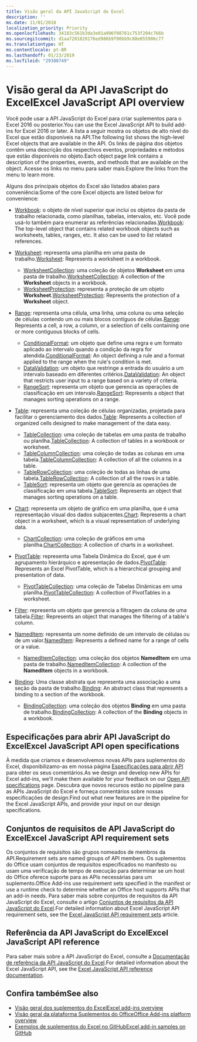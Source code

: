 ```yaml
---
title: Visão geral da API JavaScript do Excel
description: ''
ms.date: 11/01/2018
localization_priority: Priority
ms.openlocfilehash: 34183c561b3da3e01a996f08761c753f204c766b
ms.sourcegitcommit: d1aa7201820176ed986b9f00bb9c88e055906c77
ms.translationtype: HT
ms.contentlocale: pt-BR
ms.lasthandoff: 01/23/2019
ms.locfileid: "29388749"
---
```

# <a name="excel-javascript-api-overview"></a><span data-ttu-id="3c424-102">Visão geral da API JavaScript do Excel</span><span class="sxs-lookup"><span data-stu-id="3c424-102">Excel JavaScript API overview</span></span>

<span data-ttu-id="3c424-103">Você pode usar a API JavaScript do Excel para criar suplementos para o Excel 2016 ou posterior.</span><span class="sxs-lookup"><span data-stu-id="3c424-103">You can use the Excel JavaScript API to build add-ins for Excel 2016 or later.</span></span> <span data-ttu-id="3c424-104">A lista a seguir mostra os objetos de alto nível do Excel que estão disponíveis na API.</span><span class="sxs-lookup"><span data-stu-id="3c424-104">The following list shows the high-level Excel objects that are available in the API.</span></span> <span data-ttu-id="3c424-105">Os links de página dos objetos contêm uma descrição dos respectivos eventos, propriedades e métodos que estão disponíveis no objeto.</span><span class="sxs-lookup"><span data-stu-id="3c424-105">Each object page link contains a description of the properties, events, and methods that are available on the object.</span></span> <span data-ttu-id="3c424-106">Acesse os links no menu para saber mais.</span><span class="sxs-lookup"><span data-stu-id="3c424-106">Explore the links from the menu to learn more.</span></span>

<span data-ttu-id="3c424-107">Alguns dos principais objetos do Excel são listados abaixo para conveniência:</span><span class="sxs-lookup"><span data-stu-id="3c424-107">Some of the core Excel objects are listed below for convenience:</span></span> 

- <span data-ttu-id="3c424-108">[Workbook](/javascript/api/excel/excel.workbook): o objeto de nível superior que inclui os objetos da pasta de trabalho relacionada, como planilhas, tabelas, intervalos, etc. Você pode usá-lo também para enumerar as referências relacionadas.</span><span class="sxs-lookup"><span data-stu-id="3c424-108">[Workbook](/javascript/api/excel/excel.workbook): The top-level object that contains related workbook objects such as worksheets, tables, ranges, etc. It also can be used to list related references.</span></span>

- <span data-ttu-id="3c424-109">[Worksheet](/javascript/api/excel/excel.worksheet): representa uma planilha em uma pasta de trabalho.</span><span class="sxs-lookup"><span data-stu-id="3c424-109">[Worksheet](/javascript/api/excel/excel.worksheet): Represents a worksheet in a workbook.</span></span> 
    - <span data-ttu-id="3c424-110">[WorksheetCollection](/javascript/api/excel/excel.worksheetcollection): uma coleção de objetos **Worksheet** em uma pasta de trabalho.</span><span class="sxs-lookup"><span data-stu-id="3c424-110">[WorksheetCollection](/javascript/api/excel/excel.worksheetcollection): A collection of the **Worksheet** objects in a workbook.</span></span>
    - <span data-ttu-id="3c424-111">[WorksheetProtection](/javascript/api/excel/excel.worksheetprotection): representa a proteção de um objeto **Worksheet**.</span><span class="sxs-lookup"><span data-stu-id="3c424-111">[WorksheetProtection](/javascript/api/excel/excel.worksheetprotection): Represents the protection of a **Worksheet** object.</span></span>

- <span data-ttu-id="3c424-112">[Range](/javascript/api/excel/excel.range): representa uma célula, uma linha, uma coluna ou uma seleção de células contendo um ou mais blocos contíguos de células.</span><span class="sxs-lookup"><span data-stu-id="3c424-112">[Range](/javascript/api/excel/excel.range): Represents a cell, a row, a column, or a selection of cells containing one or more contiguous blocks of cells.</span></span>
    - <span data-ttu-id="3c424-113">[ConditionalFormat](/javascript/api/excel/excel.conditionalformat): um objeto que define uma regra e um formato aplicado ao intervalo quando a condição da regra for atendida.</span><span class="sxs-lookup"><span data-stu-id="3c424-113">[ConditionalFormat](/javascript/api/excel/excel.conditionalformat): An object defining a rule and a format applied to the range when the rule's condition is met.</span></span>
    - <span data-ttu-id="3c424-114">[DataValidation](/javascript/api/excel/excel.datavalidation): um objeto que restringe a entrada do usuário a um intervalo baseado em diferentes critérios.</span><span class="sxs-lookup"><span data-stu-id="3c424-114">[DataValidation](/javascript/api/excel/excel.datavalidation): An object that restricts user input to a range based on a variety of criteria.</span></span>
    - <span data-ttu-id="3c424-115">[RangeSort](/javascript/api/excel/excel.rangesort): representa um objeto que gerencia as operações de classificação em um intervalo.</span><span class="sxs-lookup"><span data-stu-id="3c424-115">[RangeSort](/javascript/api/excel/excel.rangesort): Represents a object that manages sorting operations on a range.</span></span>

- <span data-ttu-id="3c424-116">[Table](/javascript/api/excel/excel.table): representa uma coleção de células organizadas, projetada para facilitar o gerenciamento dos dados.</span><span class="sxs-lookup"><span data-stu-id="3c424-116">[Table](/javascript/api/excel/excel.table): Represents a collection of organized cells designed to make management of the data easy.</span></span>
    - <span data-ttu-id="3c424-117">[TableCollection](/javascript/api/excel/excel.tablecollection): uma coleção de tabelas em uma pasta de trabalho ou planilha.</span><span class="sxs-lookup"><span data-stu-id="3c424-117">[TableCollection](/javascript/api/excel/excel.tablecollection): A collection of tables in a workbook or worksheet.</span></span>
    - <span data-ttu-id="3c424-118">[TableColumnCollection](/javascript/api/excel/excel.tablecolumncollection): uma coleção de todas as colunas em uma tabela.</span><span class="sxs-lookup"><span data-stu-id="3c424-118">[TableColumnCollection](/javascript/api/excel/excel.tablecolumncollection): A collection of all the columns in a table.</span></span>
    - <span data-ttu-id="3c424-119">[TableRowCollection](/javascript/api/excel/excel.tablerowcollection): uma coleção de todas as linhas de uma tabela.</span><span class="sxs-lookup"><span data-stu-id="3c424-119">[TableRowCollection](/javascript/api/excel/excel.tablerowcollection): A collection of all the rows in a table.</span></span>
    - <span data-ttu-id="3c424-120">[TableSort](/javascript/api/excel/excel.tablesort): representa um objeto que gerencia as operações de classificação em uma tabela.</span><span class="sxs-lookup"><span data-stu-id="3c424-120">[TableSort](/javascript/api/excel/excel.tablesort): Represents an object that manages sorting operations on a table.</span></span>

- <span data-ttu-id="3c424-121">[Chart](/javascript/api/excel/excel.chart): representa um objeto de gráfico em uma planilha, que é uma representação visual dos dados subjacentes.</span><span class="sxs-lookup"><span data-stu-id="3c424-121">[Chart](/javascript/api/excel/excel.chart): Represents a chart object in a worksheet, which is a visual representation of underlying data.</span></span>
    - <span data-ttu-id="3c424-122">[ChartCollection](/javascript/api/excel/excel.chartcollection): uma coleção de gráficos em uma planilha.</span><span class="sxs-lookup"><span data-stu-id="3c424-122">[ChartCollection](/javascript/api/excel/excel.chartcollection): A collection of charts in a worksheet.</span></span>
    
- <span data-ttu-id="3c424-123">[PivotTable](/javascript/api/excel/excel.pivottable): representa uma Tabela Dinâmica do Excel, que é um agrupamento hierárquico e apresentação de dados.</span><span class="sxs-lookup"><span data-stu-id="3c424-123">[PivotTable](/javascript/api/excel/excel.pivottable): Represents an Excel PivotTable, which is a hierarchical grouping and presentation of data.</span></span> 
    - <span data-ttu-id="3c424-124">[PivotTableCollection](/javascript/api/excel/excel.pivottablecollection): uma coleção de Tabelas Dinâmicas em uma planilha.</span><span class="sxs-lookup"><span data-stu-id="3c424-124">[PivotTableCollection](/javascript/api/excel/excel.pivottablecollection): A collection of PivotTables in a worksheet.</span></span>

- <span data-ttu-id="3c424-125">[Filter](/javascript/api/excel/excel.filter): representa um objeto que gerencia a filtragem da coluna de uma tabela.</span><span class="sxs-lookup"><span data-stu-id="3c424-125">[Filter](/javascript/api/excel/excel.filter): Represents an object that manages the filtering of a table's column.</span></span>

- <span data-ttu-id="3c424-126">[NamedItem](/javascript/api/excel/excel.nameditem): representa um nome definido de um intervalo de células ou de um valor.</span><span class="sxs-lookup"><span data-stu-id="3c424-126">[NamedItem](/javascript/api/excel/excel.nameditem): Represents a defined name for a range of cells or a value.</span></span> 
    - <span data-ttu-id="3c424-127">[NamedItemCollection](/javascript/api/excel/excel.nameditemcollection): uma coleção dos objetos **NamedItem** em uma pasta de trabalho.</span><span class="sxs-lookup"><span data-stu-id="3c424-127">[NamedItemCollection](/javascript/api/excel/excel.nameditemcollection): A collection of the **NamedItem** objects in a workbook.</span></span>

- <span data-ttu-id="3c424-128">[Binding](/javascript/api/excel/excel.binding): Uma classe abstrata que representa uma associação a uma seção da pasta de trabalho.</span><span class="sxs-lookup"><span data-stu-id="3c424-128">[Binding](/javascript/api/excel/excel.binding): An abstract class that represents a binding to a section of the workbook.</span></span>
    - <span data-ttu-id="3c424-129">[BindingCollection](/javascript/api/excel/excel.bindingcollection): uma coleção dos objetos **Binding** em uma pasta de trabalho.</span><span class="sxs-lookup"><span data-stu-id="3c424-129">[BindingCollection](/javascript/api/excel/excel.bindingcollection): A collection of the **Binding** objects in a workbook.</span></span>

## <a name="excel-javascript-api-open-specifications"></a><span data-ttu-id="3c424-130">Especificações para abrir API JavaScript do Excel</span><span class="sxs-lookup"><span data-stu-id="3c424-130">Excel JavaScript API open specifications</span></span>

<span data-ttu-id="3c424-131">À medida que criamos e desenvolvemos novas APIs para suplementos do Excel, disponibilizamo-as em nossa página [Especificações para abrir API](../openspec.md) para obter os seus comentários.</span><span class="sxs-lookup"><span data-stu-id="3c424-131">As we design and develop new APIs for Excel add-ins, we'll make them available for your feedback on our [Open API specifications](../openspec.md) page.</span></span> <span data-ttu-id="3c424-132">Descubra que novos recursos estão no pipeline para as APIs JavaScript do Excel e forneça comentários sobre nossas especificações de design.</span><span class="sxs-lookup"><span data-stu-id="3c424-132">Find out what new features are in the pipeline for the Excel JavaScript APIs, and provide your input on our design specifications.</span></span>

## <a name="excel-javascript-api-requirement-sets"></a><span data-ttu-id="3c424-133">Conjuntos de requisitos de API JavaScript do Excel</span><span class="sxs-lookup"><span data-stu-id="3c424-133">Excel JavaScript API requirement sets</span></span>

<span data-ttu-id="3c424-134">Os conjuntos de requisitos são grupos nomeados de membros da API.</span><span class="sxs-lookup"><span data-stu-id="3c424-134">Requirement sets are named groups of API members.</span></span> <span data-ttu-id="3c424-135">Os suplementos do Office usam conjuntos de requisitos especificados no manifesto ou usam uma verificação de tempo de execução para determinar se um host do Office oferece suporte para as APIs necessárias para um suplemento.</span><span class="sxs-lookup"><span data-stu-id="3c424-135">Office Add-ins use requirement sets specified in the manifest or use a runtime check to determine whether an Office host supports APIs that an add-in needs.</span></span> <span data-ttu-id="3c424-136">Para saber mais sobre conjuntos de requisitos da API JavaScript do Excel, consulte o artigo [Conjuntos de requisitos da API JavaScript do Excel](../requirement-sets/excel-api-requirement-sets.md).</span><span class="sxs-lookup"><span data-stu-id="3c424-136">For detailed information about Excel JavaScript API requirement sets, see the [Excel JavaScript API requirement sets](../requirement-sets/excel-api-requirement-sets.md) article.</span></span>

## <a name="excel-javascript-api-reference"></a><span data-ttu-id="3c424-137">Referência da API JavaScript do Excel</span><span class="sxs-lookup"><span data-stu-id="3c424-137">Excel JavaScript API reference</span></span>

<span data-ttu-id="3c424-138">Para saber mais sobre a API JavaScript do Excel, consulte a [Documentação de referência da API JavaScript do Excel](/javascript/api/excel).</span><span class="sxs-lookup"><span data-stu-id="3c424-138">For detailed information about the Excel JavaScript API, see the [Excel JavaScript API reference documentation](/javascript/api/excel).</span></span>

## <a name="see-also"></a><span data-ttu-id="3c424-139">Confira também</span><span class="sxs-lookup"><span data-stu-id="3c424-139">See also</span></span>

- [<span data-ttu-id="3c424-140">Visão geral dos suplementos do Excel</span><span class="sxs-lookup"><span data-stu-id="3c424-140">Excel add-ins overview</span></span>](https://docs.microsoft.com/office/dev/add-ins/excel/excel-add-ins-overview)
- [<span data-ttu-id="3c424-141">Visão geral da plataforma Suplementos do Office</span><span class="sxs-lookup"><span data-stu-id="3c424-141">Office Add-ins platform overview</span></span>](https://docs.microsoft.com/office/dev/add-ins/overview/office-add-ins)
- [<span data-ttu-id="3c424-142">Exemplos de suplementos do Excel no GitHub</span><span class="sxs-lookup"><span data-stu-id="3c424-142">Excel add-in samples on GitHub</span></span>](https://github.com/OfficeDev?utf8=%E2%9C%93&q=Excel)
